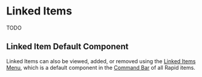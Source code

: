 # Linked Items

TODO

## Linked Item Default Component

Linked Items can also be viewed, added, or removed using the [Linked Items Menu](</docs/Rapid/3-User Manual/2-Explorer/2-Items/6-items-linked/6-items-linked.md>), which is a default component in the [Command Bar](</docs/Rapid/3-User Manual/glossary/glossary.md#command-bar>) of all Rapid items.